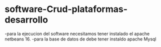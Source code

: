 # software-Crud-plataformas-desarrollo
-para la ejecucion del software necesitamos tener instalado el apache netbeans 16.
-para la base de datos de debe tener instaldo apache Mysql

